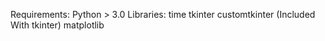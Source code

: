Requirements:
Python > 3.0
Libraries:
time
tkinter 
customtkinter (Included With tkinter)
matplotlib



